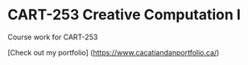 # CART-253 Creative Computation I

Course work for CART-253

[Check out my portfolio] (https://www.cacatiandanportfolio.ca/)
